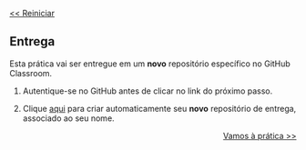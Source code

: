 <p align="left"><a href="../README.md"><< Reiniciar </a></p>

## Entrega

Esta prática vai ser entregue em um **novo** repositório específico no GitHub Classroom. 

1. Autentique-se no GitHub antes de clicar no link do próximo passo.

2. Clique [aqui](https://classroom.github.com/a/Ws4MypAM) para criar automaticamente seu **novo** repositório de entrega, associado ao seu nome. 

<p align="right"><a href="README02.md">Vamos à prática >></a> </p>
